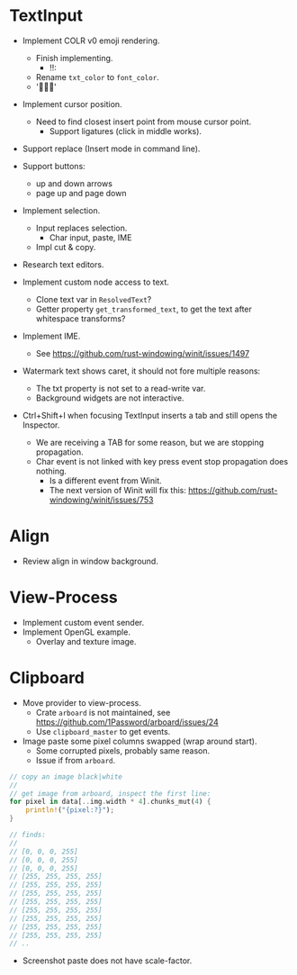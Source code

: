# TextInput

* Implement COLR v0 emoji rendering.
    - Finish implementing.
        - !!:
    - Rename `txt_color` to `font_color`.
    - '🙎🏻‍♀️'

* Implement cursor position.
    - Need to find closest insert point from mouse cursor point.
        - Support ligatures (click in middle works).
* Support replace (Insert mode in command line).
* Support buttons:
    - up and down arrows
    - page up and page down
* Implement selection.
    - Input replaces selection.
        - Char input, paste, IME
    - Impl cut & copy.
* Research text editors.

* Implement custom node access to text.
    - Clone text var in `ResolvedText`?
    - Getter property `get_transformed_text`, to get the text after whitespace transforms?

* Implement IME.
    - See https://github.com/rust-windowing/winit/issues/1497

* Watermark text shows caret, it should not fore multiple reasons:
    - The txt property is not set to a read-write var.
    - Background widgets are not interactive.

* Ctrl+Shift+I when focusing TextInput inserts a tab and still opens the Inspector.
    - We are receiving a TAB for some reason, but we are stopping propagation.
    - Char event is not linked with key press event stop propagation does nothing.
        - Is a different event from Winit.
        - The next version of Winit will fix this: https://github.com/rust-windowing/winit/issues/753

# Align

* Review align in window background.

# View-Process

* Implement custom event sender.
* Implement OpenGL example.
    - Overlay and texture image.

# Clipboard

* Move provider to view-process.
    - Crate `arboard` is not maintained, see https://github.com/1Password/arboard/issues/24
    - Use `clipboard_master` to get events.
* Image paste some pixel columns swapped (wrap around start).
    - Some corrupted pixels, probably same reason.
    - Issue if from `arboard`.
```rust
// copy an image black|white
//
// get image from arboard, inspect the first line:
for pixel in data[..img.width * 4].chunks_mut(4) {
    println!("{pixel:?}");
}

// finds:
//
// [0, 0, 0, 255]
// [0, 0, 0, 255]
// [0, 0, 0, 255]
// [255, 255, 255, 255]
// [255, 255, 255, 255]
// [255, 255, 255, 255]
// [255, 255, 255, 255]
// [255, 255, 255, 255]
// [255, 255, 255, 255]
// [255, 255, 255, 255]
// [255, 255, 255, 255]
// ..
```
* Screenshot paste does not have scale-factor.

